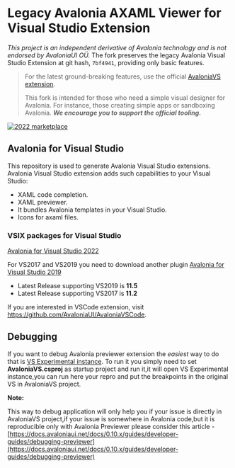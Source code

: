 # Legacy Avalonia AXAML Viewer for Visual Studio Extension

_This project is an independent derivative of Avalonia technology and is not endorsed by AvaloniaUI OÜ._ The fork preserves the legacy Avalonia Visual Studio Extension at git hash, `7bf4941`, providing only basic features.

> For the latest ground-breaking features, use the official [AvaloniaVS extension](https://marketplace.visualstudio.com/items?itemName=AvaloniaTeam.AvaloniaVS).
>
> This fork is intended for those who need a simple visual designer for Avalonia. For instance, those creating simple apps or sandboxing Avalonia. _**We encourage you to support the official tooling.**_

[![2022 marketplace](https://img.shields.io/visual-studio-marketplace/v/SuessLabs.Avalonia-Lite-VS.svg?label=2022-Marketplace)](https://marketplace.visualstudio.com/items?itemName=SuessLabs.Avalonia-Lite-VS)

## Avalonia for Visual Studio

This repository is used to generate Avalonia Visual Studio extensions.
Avalonia Visual Studio extension adds such capabilities to your Visual Studio:

- XAML code completion.
- XAML previewer.
- It bundles Avalonia templates in your Visual Studio.
- Icons for axaml files.

### VSIX packages for Visual Studio

[Avalonia for Visual Studio 2022](https://marketplace.visualstudio.com/items?itemName=AvaloniaTeam.AvaloniaVS)

For VS2017 and VS2019 you need to download another plugin [Avalonia for Visual Studio 2019](https://marketplace.visualstudio.com/items?itemName=AvaloniaTeam.AvaloniaforVisualStudio)

- Latest Release supporting VS2019 is **11.5**
- Latest Release supporting VS2017 is **11.2**

If you are interested in VSCode extension, visit https://github.com/AvaloniaUI/AvaloniaVSCode.

## Debugging

If you want to debug Avalonia previewer extension the *easiest* way to do that is [VS Experimental instance](https://docs.microsoft.com/en-us/visualstudio/extensibility/the-experimental-instance?view=vs-2019).
To run it you simply need to set **AvaloniaVS.csproj** as startup project and run it,it will open VS Experimental instance,you can run here your repro and put the breakpoints in the original VS in AvaloniaVS project.

**Note:**

This way to debug application will only help you if your issue is directly in AvaloniaVS project,if your issue is somewhere in Avalonia code,but it is reproducible only with Avalonia Previewer please consider this article - [https://docs.avaloniaui.net/docs/0.10.x/guides/developer-guides/debugging-previewer](https://docs.avaloniaui.net/docs/0.10.x/guides/developer-guides/debugging-previewer)
